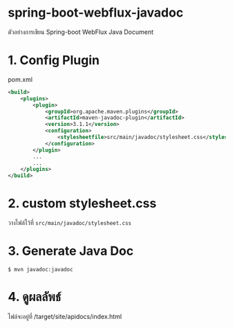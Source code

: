 # spring-boot-webflux-javadoc
ตัวอย่างการเขียน Spring-boot WebFlux Java Document 

# 1. Config Plugin

pom.xml 
``` xml
<build>
    <plugins>
        <plugin>
            <groupId>org.apache.maven.plugins</groupId>
            <artifactId>maven-javadoc-plugin</artifactId>
            <version>3.1.1</version>
            <configuration>
                <stylesheetfile>src/main/javadoc/stylesheet.css</stylesheetfile>
            </configuration>
        </plugin>
        ...
        ...
    </plugins>
</build>
```

# 2. custom stylesheet.css 

วางไฟล์ไว้ที่ `src/main/javadoc/stylesheet.css`  

# 3. Generate Java Doc

```shell
$ mvn javadoc:javadoc 
```

# 4. ดูผลลัพธ์ 

ไฟล์จะอยู่ที่ /target/site/apidocs/index.html 
